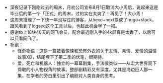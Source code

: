 - 深夜记录下刚刚过去的周末，月初公司宣布8月1日取消大小周后，说起来这是毕业后的第一个「正式」的周末，过的实在太爽了！再见了！大小周！
- 这周末搭理了一下快一年没写过的博客，从hexo+next换成了hugo+stack，跟风看到了logseq这个工具以后，也趁此机会学了一把。
- 感谢tb上18块40天的网飞会员，配合最近刚入手的4k屏真是太香了，以后可以只看网飞了。
- 补剧：
	- 怪奇物语：这是一篇披着惊悚和恐怖外衣的关于友情、亲情、爱情的温情故事XD，结尾埋下了第二季的伏笔，很期待。
	- 爱，死亡和机器人：独立的一幕幕剧集，手法很类似——从宏大世界观下撷取的小人物视角的故事。整部剧精彩又有深度，尤其是海边巨人那一集，在学者的旁白里引出了编剧对人类自身的思考。